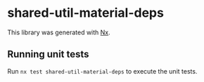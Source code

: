 # shared-util-material-deps

This library was generated with [Nx](https://nx.dev).

## Running unit tests

Run `nx test shared-util-material-deps` to execute the unit tests.
